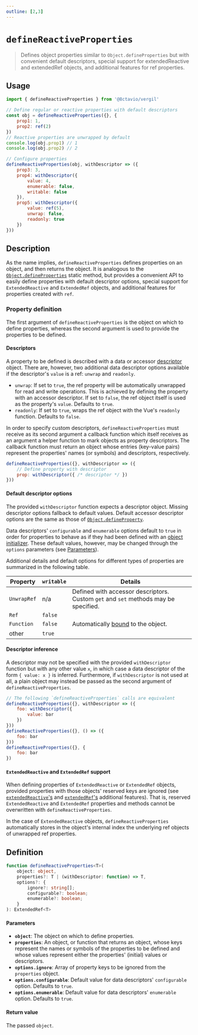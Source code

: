 ```yaml
---
outline: [2,3]
---
```


# `defineReactiveProperties`

> Defines object properties similar to `Object.defineProperties` but with convenient default descriptors, special support for extendedReactive and extendedRef objects, and additional features for ref properties.

## Usage

```js
import { defineReactiveProperties } from '@8ctavio/vergil'

// Define regular or reactive properties with default descriptors
const obj = defineReactiveProperties({}, {
    prop1: 1,
    prop2: ref(2)
})
// Reactive properties are unwrapped by default
console.log(obj.prop1) // 1
console.log(obj.prop2) // 2

// Configure properties
defineReactiveProperties(obj, withDescriptor => ({
    prop3: 3,
    prop4: withDescriptor({
        value: 4,
        enumerable: false,
        writable: false
    }),
    prop5: withDescriptor({
        value: ref(5),
        unwrap: false,
        readonly: true
    })
}))
```

## Description

As the name implies, `defineReactiveProperties` defines properties on an object, and then returns the object. It is analogous to the [`Object.defineProperties`](https://developer.mozilla.org/en-US/docs/Web/JavaScript/Reference/Global_Objects/Object/defineProperties) static method, but provides a convenient API to easily define properties with default descriptor options, special support for `ExtendedReactive` and `ExtendedRef` objects, and additional features for properties created with `ref`.

### Property definition

The first argument of `defineReactiveProperties` is the object on which to define properties, whereas the second argument is used to provide the properties to be defined.

#### Descriptors

A property to be defined is described with a data or accessor [descriptor](https://developer.mozilla.org/en-US/docs/Web/JavaScript/Reference/Global_Objects/Object/defineProperty#descriptor) object. There are, however, two additional data descriptor options available if the descriptor's `value` is a ref: `unwrap` and `readonly`.

- `unwrap`: If set to `true`, the ref property will be automatically unwrapped for read and write operations. This is achieved by defining the property with an accessor descriptor. If set to `false`, the ref object itself is used as the property's `value`. Defaults to `true`.
- `readonly`: If set to `true`, wraps the ref object with the Vue's `readonly` function. Defaults to `false`.

In order to specify custom descriptors, `defineReactiveProperties` must receive as its second argument a callback function which itself receives as an argument a helper function to mark objects as property descriptors. The callback function must return an object whose entries (key-value pairs) represent the properties' names (or symbols) and descriptors, respectively.

```js
defineReactiveProperties({}, withDescriptor => ({
    // Define property with descriptor
    prop: withDescriptor({ /* descriptor */ })
}))
```

#### Default descriptor options

The provided `withDescriptor` function expects a descriptor object. Missing descriptor options fallback to default values. Default accessor descriptor options are the same as those of [`Object.defineProperty`](https://developer.mozilla.org/en-US/docs/Web/JavaScript/Reference/Global_Objects/Object/defineProperty).

Data descriptors' `configurable` and `enumerable` options default to `true` in order for properties to behave as if they had been defined with an [object initializer](https://developer.mozilla.org/en-US/docs/Web/JavaScript/Reference/Operators/Object_initializer). These default values, however, may be changed through the `options` parameters (see [Parameters](#parameters)).

Additional details and default options for different types of properties are summarized in the following table.

| Property | `writable` | Details |
| -------- | ---------- | ------- |
| `UnwrapRef` | n/a | Defined with accessor descriptors. Custom `get` and `set` methods may be specified. |
| `Ref` | `false` | |
| `Function` | `false` | Automatically [bound](https://developer.mozilla.org/en-US/docs/Web/JavaScript/Reference/Global_Objects/Function/bind) to the object. |
| other | `true` | |

#### Descriptor inference

A descriptor may not be specified with the provided `withDescriptor` function but with any other value `x`, in which case a data descriptor of the form `{ value: x }` is inferred. Furthermore, if `withDescriptor` is not used at all, a plain object may instead be passed as the second argument of `defineReactiveProperties`.

```js
// The following `defineReactiveProperties` calls are equivalent
defineReactiveProperties({}, withDescriptor => ({
    foo: withDescriptor({
        value: bar
    })
}))
defineReactiveProperties({}, () => ({
    foo: bar
}))
defineReactiveProperties({}, {
    foo: bar
})
```

#### `ExtendedReactive` and `ExtendedRef` support

When defining properties of `ExtendedReactive` or `ExtendedRef` objects, provided properties with those objects' reserved keys are ignored (see [`extendedReactive`'s](/composables/extendedReactive#additional-features) and [`extendedRef`'s](/composables/extendedRef#additional-features) additional features). That is, reserved `ExtendedReactive` and `ExtendedRef` properties and methods cannot be overwritten with `defineReactiveProperties`.

In the case of `ExtendedReactive` objects, `defineReactiveProperties` automatically stores in the object's internal index the underlying ref objects of unwrapped ref properties.

## Definition

```ts
function defineReactiveProperties<T>(
    object: object,
    properties?: T | (withDescriptor: function) => T,
    options?: {
        ignore?: string[];
        configurable?: boolean;
        enumerable?: boolean;
    }
): ExtendedRef<T>
```

#### Parameters

- **`object`**: The object on which to define properties.
- **`properties`**: An object, or function that returns an object, whose keys represent the names or symbols of the properties to be defined and whose values represent either the properties' (initial) values or descriptors.
- **`options.ignore`**: Array of property keys to be ignored from the `properties` object.
- **`options.configurable`**: Default value for data descriptors' `configurable` option. Defaults to `true`.
- **`options.enumerable`**: Default value for data descriptors' `enumerable` option. Defaults to `true`.

#### Return value

The passed `object`.